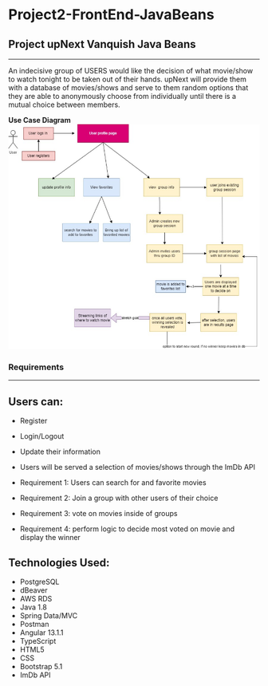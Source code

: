 # Project2-FrontEnd-JavaBeans

## Project upNext Vanquish Java Beans

---

An indecisive group of USERS would like the decision of what movie/show to watch tonight to be taken out of their hands. upNext will provide them with a database of movies/shows and serve to them random options that they are able to anonymously choose from individually until there is a mutual choice between members.

**Use Case Diagram**
![](./imgs/project2-user-flow.jpg)

### Requirements

---

## Users can:

- Register

- Login/Logout

- Update their information

- Users will be served a selection of movies/shows through the ImDb API

- Requirement 1: Users can search for and favorite movies

- Requirement 2: Join a group with other users of their choice

- Requirement 3: vote on movies inside of groups

- Requirement 4: perform logic to decide most voted on movie and display the winner

## Technologies Used:

- PostgreSQL
- dBeaver
- AWS RDS 
- Java 1.8
- Spring Data/MVC
- Postman
- Angular 13.1.1
- TypeScript
- HTML5
- CSS
- Bootstrap 5.1
- ImDb API

